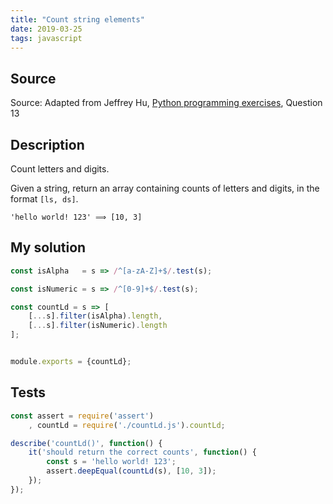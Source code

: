 ```yaml
---
title: "Count string elements"
date: 2019-03-25
tags: javascript
---
```


## Source

Source: Adapted from Jeffrey Hu, [Python programming exercises], Question 13

[Python programming exercises]: https://github.com/zhiwehu/Python-programming-exercises


## Description

Count letters and digits.

Given a string, return an array containing counts of 
letters and digits, in the format `[ls, ds]`.

```
'hello world! 123' ⟹ [10, 3]
```


## My solution

```js
const isAlpha   = s => /^[a-zA-Z]+$/.test(s);

const isNumeric = s => /^[0-9]+$/.test(s);

const countLd = s => [
    [...s].filter(isAlpha).length,
    [...s].filter(isNumeric).length
];


module.exports = {countLd};
```


## Tests

```js
const assert = require('assert')
    , countLd = require('./countLd.js').countLd;

describe('countLd()', function() {
    it('should return the correct counts', function() {
        const s = 'hello world! 123';
        assert.deepEqual(countLd(s), [10, 3]);
    });
});
```
